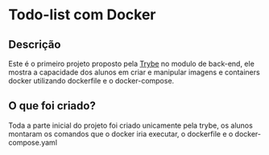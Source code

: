 # Todo-list com Docker

## Descrição
  Este é o primeiro projeto proposto pela [Trybe](https://www.betrybe.com/) no modulo de back-end, ele mostra a capacidade dos alunos em criar e manipular imagens e containers docker utilizando dockerfile e o docker-compose.
  
## O que foi criado?
  Toda a parte inicial do projeto foi criado unicamente pela trybe, os alunos montaram os comandos que o docker iria executar, o dockerfile e o docker-compose.yaml
